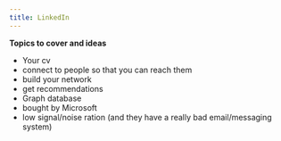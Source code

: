 ```yaml
---
title: LinkedIn
---
```


**Topics to cover and ideas**

 - Your cv
 - connect to people so that you can reach them
 - build your network
 - get recommendations
 - Graph database
 - bought by Microsoft
 - low signal/noise ration (and they have a really bad email/messaging system)